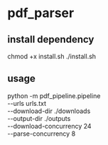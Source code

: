 # pdf_parser
## install dependency
chmod +x install.sh
./install.sh

## usage
python -m pdf_pipeline.pipeline \
    --urls urls.txt \
    --download-dir ./downloads \
    --output-dir ./outputs \
    --download-concurrency 24 \
    --parse-concurrency 8